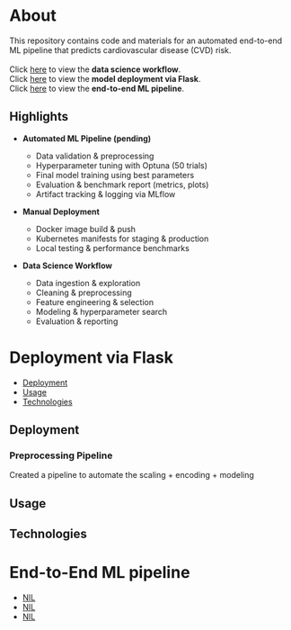 # About
This repository contains code and materials for an automated end-to-end ML pipeline that predicts cardiovascular disease (CVD) risk.<br><br>
Click [here](data/EDA%20and%20Model%20Comparison/readme.md#data-science-workflow) to view the **data science workflow**.<br>
Click [here](#deployment-via-flask) to view the **model deployment via Flask**.<br>
Click [here](#end-to-end-ml-pipeline) to view the **end-to-end ML pipeline**.

## Highlights

- **Automated ML Pipeline (pending)**
  - Data validation & preprocessing  
  - Hyperparameter tuning with Optuna (50 trials)  
  - Final model training using best parameters  
  - Evaluation & benchmark report (metrics, plots)  
  - Artifact tracking & logging via MLflow  
    
- **Manual Deployment**
  - Docker image build & push  
  - Kubernetes manifests for staging & production  
  - Local testing & performance benchmarks
 
- **Data Science Workflow**
  - Data ingestion & exploration  
  - Cleaning & preprocessing  
  - Feature engineering & selection  
  - Modeling & hyperparameter search  
  - Evaluation & reporting  

# Deployment via Flask
- [Deployment](#deployment)  
- [Usage](#usage)  
- [Technologies](#technologies)

## Deployment
### Preprocessing Pipeline
Created a pipeline to automate the scaling + encoding + modeling

## Usage

## Technologies



# End-to-End ML pipeline
- [NIL](#-)  
- [NIL](#-)  
- [NIL](#-)
